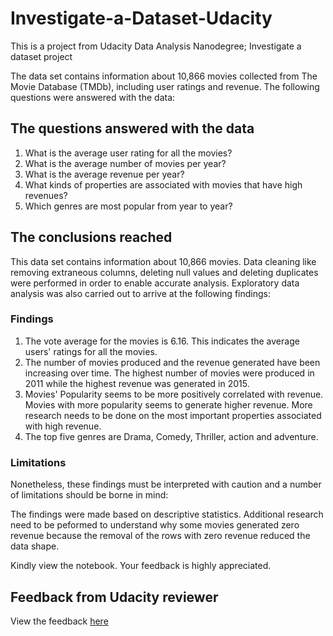 # Investigate-a-Dataset-Udacity

This is a project from Udacity Data Analysis Nanodegree; Investigate a dataset project

The data set contains information about 10,866 movies collected from The Movie Database (TMDb), including user ratings and revenue. The following questions were answered with the data:

## The questions answered with the data
1. What is the average user rating for all the movies?
2. What is the average number of movies per year?
3. What is the average revenue per year?
4. What kinds of properties are associated with movies that have high revenues?
5. Which genres are most popular from year to year?

## The conclusions reached
This data set contains information about 10,866 movies. Data cleaning like removing extraneous columns, deleting null values and deleting duplicates were performed in order to enable accurate analysis. Exploratory data analysis was also carried out to arrive at the following findings:

### Findings

1. The vote average for the movies is 6.16. This indicates the average users' ratings for all the movies.
2. The number of movies produced and the revenue generated have been increasing over time. The highest number of movies were produced in 2011 while the highest revenue was generated in 2015.
3. Movies' Popularity seems to be more positively correlated with revenue. Movies with more popularity seems to generate higher revenue. More research needs to be done on the most important properties associated with high revenue.
4. The top five genres are Drama, Comedy, Thriller, action and adventure.

### Limitations
Nonetheless, these findings must be interpreted with caution and a number of limitations should be borne in mind:

The findings were made based on descriptive statistics.
Additional research need to be peformed to understand why some movies generated zero revenue because the removal of the rows with zero revenue reduced the data shape.

Kindly view the notebook. Your feedback is highly appreciated.

## Feedback from Udacity reviewer
View the feedback [here](https://drive.google.com/file/d/1PRf1VhsH_b5krJxkbSdWNpDxrcLkdWyD/view?usp=sharing)
